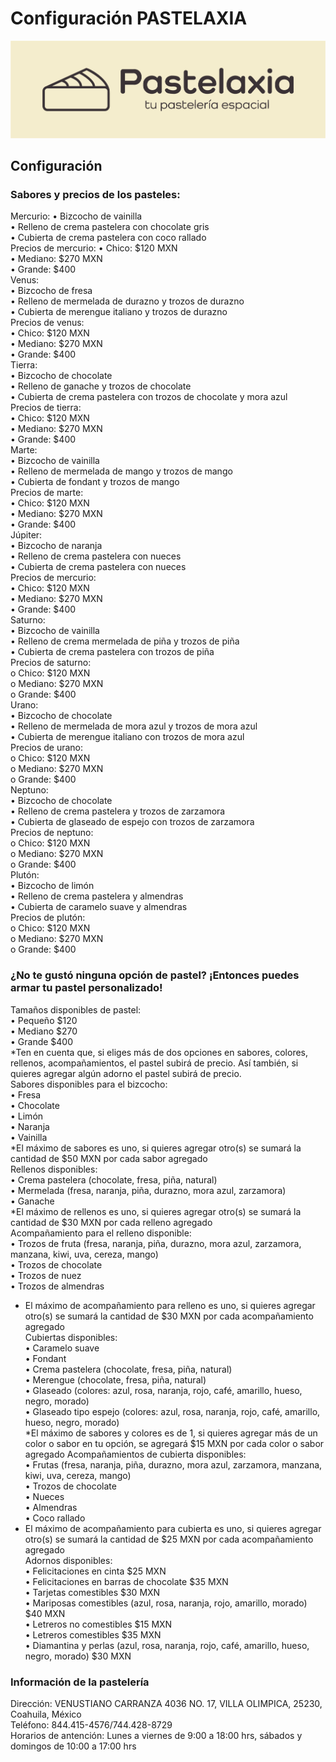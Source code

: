 # Configuración PASTELAXIA

![PASTELAXIA LOGO](/RESOURCES/Pastelaxia%20cc%20fondo.png )

## Configuración

### Sabores y precios de los pasteles:
Mercurio:
•	Bizcocho de vainilla  
•	Relleno de crema pastelera con chocolate gris  
•	Cubierta de crema pastelera con coco rallado  
Precios de mercurio:
•	Chico: $120 MXN  
•	Mediano: $270 MXN  
•	Grande: $400  
Venus:  
•	Bizcocho de fresa  
•	Relleno de mermelada de durazno y trozos de durazno  
•	Cubierta de merengue italiano y trozos de durazno  
Precios de venus:  
•	Chico: $120 MXN  
•	Mediano: $270 MXN  
•	Grande: $400  
Tierra:  
•	Bizcocho de chocolate  
•	Relleno de ganache y trozos de chocolate  
•	Cubierta de crema pastelera con trozos de chocolate y mora azul  
Precios de tierra:  
•	Chico: $120 MXN  
•	Mediano: $270 MXN  
•	Grande: $400  
Marte:  
•	Bizcocho de vainilla  
•	Relleno de mermelada de mango y trozos de mango  
•	Cubierta de fondant y trozos de mango  
Precios de marte:  
•	Chico: $120 MXN  
•	Mediano: $270 MXN  
•	Grande: $400  
Júpiter:  
•	Bizcocho de naranja  
•	Relleno de crema pastelera con nueces  
•	Cubierta de crema pastelera con nueces  
Precios de mercurio:  
•	Chico: $120 MXN  
•	Mediano: $270 MXN  
•	Grande: $400  
Saturno:  
•	Bizcocho de vainilla  
•	Relleno de crema mermelada de piña y trozos de piña  
•	Cubierta de crema pastelera con trozos de piña  
Precios de saturno:  
o	Chico: $120 MXN  
o	Mediano: $270 MXN  
o	Grande: $400  
Urano:  
•	Bizcocho de chocolate  
•	Relleno de mermelada de mora azul y trozos de mora azul  
•	Cubierta de merengue italiano con trozos de mora azul  
Precios de urano:  
o	Chico: $120 MXN  
o	Mediano: $270 MXN  
o	Grande: $400  
Neptuno:  
•	Bizcocho de chocolate  
•	Relleno de crema pastelera y trozos de zarzamora  
•	Cubierta de glaseado de espejo con trozos de zarzamora  
Precios de neptuno:  
o	Chico: $120 MXN  
o	Mediano: $270 MXN  
o	Grande: $400  
Plutón:  
•	Bizcocho de limón  
•	Relleno de crema pastelera y almendras  
•	Cubierta de caramelo suave y almendras  
Precios de plutón:  
o	Chico: $120 MXN  
o	Mediano: $270 MXN  
o	Grande: $400  

### ¿No te gustó ninguna opción de pastel? ¡Entonces puedes armar tu pastel personalizado!
Tamaños disponibles de pastel:  
•	Pequeño $120  
•	Mediano $270  
•	Grande $400  
*Ten en cuenta que, si eliges más de dos opciones en sabores, colores, rellenos, acompañamientos, el pastel subirá de precio. Así también, si quieres agregar algún adorno el pastel subirá de precio.  
Sabores disponibles para el bizcocho:  
•	Fresa  
•	Chocolate  
•	Limón  
•	Naranja  
•	Vainilla  
*El máximo de sabores es uno, si quieres agregar otro(s) se sumará la cantidad de $50 MXN por cada sabor agregado  
Rellenos disponibles:  
•	Crema pastelera (chocolate, fresa, piña, natural)  
•	Mermelada (fresa, naranja, piña, durazno, mora azul, zarzamora)  
•	Ganache  
*El máximo de rellenos es uno, si quieres agregar otro(s) se sumará la cantidad de $30 MXN por cada relleno agregado  
Acompañamiento para el relleno disponible:  
•	Trozos de fruta (fresa, naranja, piña, durazno, mora azul, zarzamora, manzana, kiwi, uva, cereza, mango)  
•	Trozos de chocolate  
•	Trozos de nuez  
•	Trozos de almendras  
* El máximo de acompañamiento para relleno es uno, si quieres agregar otro(s) se sumará la cantidad de $30 MXN por cada acompañamiento agregado  
Cubiertas disponibles:  
•	Caramelo suave  
•	Fondant  
•	Crema pastelera (chocolate, fresa, piña, natural)  
•	Merengue (chocolate, fresa, piña, natural)  
•	Glaseado (colores: azul, rosa, naranja, rojo, café, amarillo, hueso, negro, morado)  
•	Glaseado tipo espejo (colores: azul, rosa, naranja, rojo, café, amarillo, hueso, negro, morado)  
*El máximo de sabores y colores es de 1, si quieres agregar más de un color o sabor en tu opción, se agregará $15 MXN por cada color o sabor agregado
Acompañamientos de cubierta disponibles:  
•	Frutas (fresa, naranja, piña, durazno, mora azul, zarzamora, manzana, kiwi, uva, cereza, mango)  
•	Trozos de chocolate  
•	Nueces  
•	Almendras  
•	Coco rallado  
* El máximo de acompañamiento para cubierta es uno, si quieres agregar otro(s) se sumará la cantidad de $25 MXN por cada acompañamiento agregado  
Adornos disponibles:  
•	Felicitaciones en cinta $25 MXN  
•	Felicitaciones en barras de chocolate $35 MXN  
•	Tarjetas comestibles $30 MXN  
•	Mariposas comestibles (azul, rosa, naranja, rojo, amarillo, morado) $40 MXN  
•	Letreros no comestibles $15 MXN  
•	Letreros comestibles $35 MXN  
•	Diamantina y perlas (azul, rosa, naranja, rojo, café, amarillo, hueso, negro, morado) $30 MXN  

### Información de la pastelería
Dirección: VENUSTIANO CARRANZA 4036 NO. 17, VILLA OLIMPICA, 25230, Coahuila, México  
Teléfono: 844.415-4576/744.428-8729  
Horarios de antención: Lunes a viernes de 9:00 a 18:00 hrs, sábados y domingos de 10:00 a 17:00 hrs  